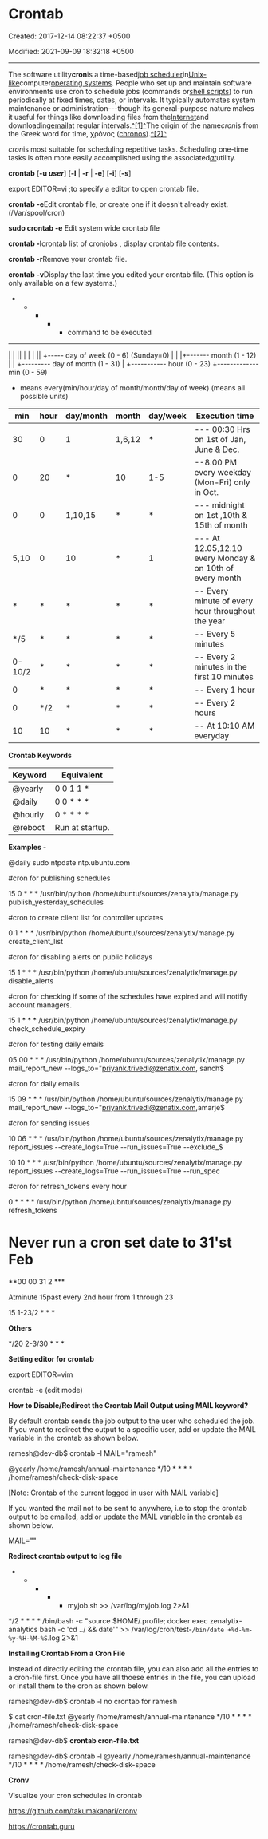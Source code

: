 # Crontab

Created: 2017-12-14 08:22:37 +0500

Modified: 2021-09-09 18:32:18 +0500

---

The software utility**cron**is a time-based[job scheduler](https://en.wikipedia.org/wiki/Job_scheduler)in[Unix-like](https://en.wikipedia.org/wiki/Unix-like)computer[operating systems](https://en.wikipedia.org/wiki/Operating_system). People who set up and maintain software environments use cron to schedule jobs (commands or[shell scripts](https://en.wikipedia.org/wiki/Shell_script)) to run periodically at fixed times, dates, or intervals. It typically automates system maintenance or administration---though its general-purpose nature makes it useful for things like downloading files from the[Internet](https://en.wikipedia.org/wiki/Internet)and downloading[email](https://en.wikipedia.org/wiki/Email)at regular intervals.[^[1]^](https://en.wikipedia.org/wiki/Cron#cite_note-1)The origin of the name*cron*is from the Greek word for time, χρόνος ([chronos](https://en.wikipedia.org/wiki/Chronos)).[^[2]^](https://en.wikipedia.org/wiki/Cron#cite_note-2)

*cron*is most suitable for scheduling repetitive tasks. Scheduling one-time tasks is often more easily accomplished using the associated[*at*](https://en.wikipedia.org/wiki/At_(Unix))utility.



**crontab** [**-u *user***] [**-l** | **-r** | **-e**] [**-i**] [**-s**]



export EDITOR=vi ;to specify a editor to open crontab file.

**crontab -e**Edit crontab file, or create one if it doesn't already exist. (/Var/spool/cron)

**sudo crontab -e** Edit system wide crontab file

**crontab -l**crontab list of cronjobs , display crontab file contents.

**crontab -r**Remove your crontab file.

**crontab -v**Display the last time you edited your crontab file. (This option is only available on a few systems.)

* * * *  * command to be executed
- - - - -
| | || |
| | || +----- day of week (0 - 6) (Sunday=0)
| | |+------- month (1 - 12)
| | +--------- day of month (1 - 31)
| +----------- hour (0 - 23)
+------------- min (0 - 59)



* means every(min/hour/day of month/month/day of week) (means all possible units)



| min    | hour | day/month | month  | day/week | Execution time                                           |
|--------|--------|-----------|--------|----------|-----------------------------|
| 30     | 0    | 1         | 1,6,12 | *       | --- 00:30 Hrs on 1st of Jan, June & Dec.                |
| 0      | 20   | *        | 10     | 1-5      | --8.00 PM every weekday (Mon-Fri) only in Oct.           |
| 0      | 0    | 1,10,15   | *     | *       | --- midnight on 1st ,10th & 15th of month                |
| 5,10   | 0    | 10        | *     | 1        | --- At 12.05,12.10 every Monday & on 10th of every month |
| *     | *   | *        | *     | *       | -- Every minute of every hour throughout the year       |
| */5   | *   | *        | *     | *       | -- Every 5 minutes                                      |
| 0-10/2 | *   | *        | *     | *       | -- Every 2 minutes in the first 10 minutes              |
| 0      | *   | *        | *     | *       | -- Every 1 hour                                         |
| 0      | */2 | *        | *     | *       | -- Every 2 hours                                        |
| 10     | 10   | *        | *     | *       | -- At 10:10 AM everyday                                 |





**Crontab Keywords**

| **Keyword** | **Equivalent**  |
|-------------|-----------------|
| @yearly    | 0 0 1 1 *      |
| @daily     | 0 0 * * *    |
| @hourly    | 0 * * * *   |
| @reboot    | Run at startup. |



**Examples -**

@daily sudo ntpdate ntp.ubuntu.com



#cron for publishing schedules

15 0 * * * /usr/bin/python /home/ubuntu/sources/zenalytix/manage.py publish_yesterday_schedules



#cron to create client list for controller updates

0 1 * * * /usr/bin/python /home/ubuntu/sources/zenalytix/manage.py create_client_list



#cron for disabling alerts on public holidays

15 1 * * * /usr/bin/python /home/ubuntu/sources/zenalytix/manage.py disable_alerts



#cron for checking if some of the schedules have expired and will notifiy account managers.

15 1 * * * /usr/bin/python /home/ubuntu/sources/zenalytix/manage.py check_schedule_expiry



#cron for testing daily emails

05 00 * * * /usr/bin/python /home/ubuntu/sources/zenalytix/manage.py mail_report_new --logs_to="priyank.trivedi@zenatix.com, sanch$



#cron for daily emails

15 09 * * * /usr/bin/python /home/ubuntu/sources/zenalytix/manage.py mail_report_new --logs_to="priyank.trivedi@zenatix.com,amarje$



#cron for sending issues

10 06 * * * /usr/bin/python /home/ubuntu/sources/zenalytix/manage.py report_issues --create_logs=True --run_issues=True --exclude_$

10 10 * * * /usr/bin/python /home/ubuntu/sources/zenalytix/manage.py report_issues --create_logs=True --run_issues=True --run_spec



#cron for refresh_tokens every hour

0 * * * * /usr/bin/python /home/ubntu/sources/zenalytix/manage.py refresh_tokens



# Never run a cron set date to 31'st Feb

**00 00 31 2 ***



Atminute 15past every 2nd hour from 1 through 23

15 1-23/2 * * *



**Others**

*/20 2-3/30 * * *



**Setting editor for crontab**

export EDITOR=vim

crontab -e (edit mode)



**How to Disable/Redirect the Crontab Mail Output using MAIL keyword?**

By default crontab sends the job output to the user who scheduled the job. If you want to redirect the output to a specific user, add or update the MAIL variable in the crontab as shown below.

ramesh@dev-db$ crontab -l
MAIL="ramesh"

@yearly /home/ramesh/annual-maintenance
*/10 * * * * /home/ramesh/check-disk-space

[Note: Crontab of the current logged in user with MAIL variable]

If you wanted the mail not to be sent to anywhere, i.e to stop the crontab output to be emailed, add or update the MAIL variable in the crontab as shown below.

MAIL=""

**Redirect crontab output to log file**

* * * * * myjob.sh >> /var/log/myjob.log 2>&1



*/2 * * * * /bin/bash -c "source $HOME/.profile; docker exec zenalytix-analytics bash -c 'cd ../ && date'" >> /var/log/cron/test-`/bin/date +%d-%m-%y-%H-%M-%S`.log 2>&1



**Installing Crontab From a Cron File**

Instead of directly editing the crontab file, you can also add all the entries to a cron-file first. Once you have all thoese entries in the file, you can upload or install them to the cron as shown below.

ramesh@dev-db$ crontab -l
no crontab for ramesh

$ cat cron-file.txt
@yearly /home/ramesh/annual-maintenance
*/10 * * * * /home/ramesh/check-disk-space

ramesh@dev-db$ **crontab cron-file.txt**

ramesh@dev-db$ crontab -l
@yearly /home/ramesh/annual-maintenance
*/10 * * * * /home/ramesh/check-disk-space

**Cronv**

Visualize your cron schedules in crontab



<https://github.com/takumakanari/cronv>



<https://crontab.guru>
